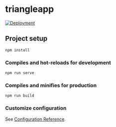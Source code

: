 # triangleapp

[![Deployment](https://github.com/janisringli/triangleapp/actions/workflows/deploy.yml/badge.svg?branch=main)](https://github.com/janisringli/triangleapp/actions/workflows/deploy.yml)

## Project setup
```
npm install
```

### Compiles and hot-reloads for development
```
npm run serve
```

### Compiles and minifies for production
```
npm run build
```

### Customize configuration
See [Configuration Reference](https://cli.vuejs.org/config/).
